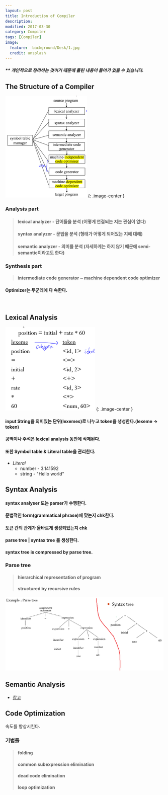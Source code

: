 ```yaml
---
layout: post
title: Introduction of Compiler
description:
modified: 2017-03-30
category: Compiler
tags: [Compiler]
image:
  feature:  background/Desk/1.jpg
  credit: unsplash
---
```

##### ** 개인적으로 정리하는 것이기 때문에 틀린 내용이 들어가 있을 수 있습니다.

## The Structure of a Compiler

![structure](/images/compiler/structureCompiler.png)
{: .image-center }

### Analysis part
> #### lexical analyzer - 단어들을 분석 (어떻게 연결되는 지는 관심이 없다)
> #### syntax analyzer - 문법을 분석 (형태가 어떻게 되어있는 지에 대해)
> #### semantic analyzer - 의미를 분석 (자세하게는 하지 않기 때문에 semi-semantic이라고도 한다)

### Synthesis part
> #### intermediate code generator ~ machine dependent code optimizer

#### Optimizer는 두군데에 다 속한다.
<br />

## Lexical Analysis

![lexical](/images/compiler/lexical.png)
{: .image-center }

#### input String을 의미있는 단위(lexemes)로 나누고 token을 생성한다.(lexeme -> token)
#### 공백이나 주석은 lexical analysis 동안에 삭제된다.
#### 또한 Symbol table & Literal table을 관리한다.

* *Literal*
    * number - 3.141592
    * string - "Hello world"

## Syntax Analysis

#### syntax analyser 또는 parser가 수행한다.
#### 문법적인 form(grammatical phrase)에 맞는지 chk한다.
#### 토큰 간의 관계가 올바르게 생성되었는지 chk
#### parse tree | syntax tree 를 생성한다.
#### syntax tree is compressed by parse tree.

### Parse tree
> #### hierarchical representation of program
> #### structured by recursive rules

![parse & syntax tree](/images/compiler/parse_syntax_tree.png)

## Semantic Analysis
* [참고](http://untitledtblog.tistory.com/9)

## Code Optimization
속도를 향상시킨다.

### 기법들
> #### folding
> #### common subexpression elimination
> #### dead code elimination
> #### loop optimization
